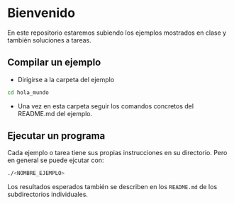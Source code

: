 # Bienvenido
En este repositorio estaremos subiendo los ejemplos mostrados en clase y también soluciones a tareas.

## Compilar un ejemplo
- Dirigirse a la carpeta del ejemplo
```sh
cd hola_mundo
```
- Una vez en esta carpeta seguir los comandos concretos del README.md del ejemplo.

## Ejecutar un programa
Cada ejemplo o tarea tiene sus propias instrucciones en su directorio. Pero en general se puede ejcutar con:
```sh
./<NOMBRE_EJEMPLO>
```
Los resultados esperados también se describen en los `README.md` de los subdirectorios individuales.